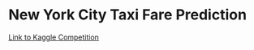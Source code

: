 # New York City Taxi Fare Prediction

[Link to Kaggle Competition](https://www.kaggle.com/c/new-york-city-taxi-fare-prediction)
